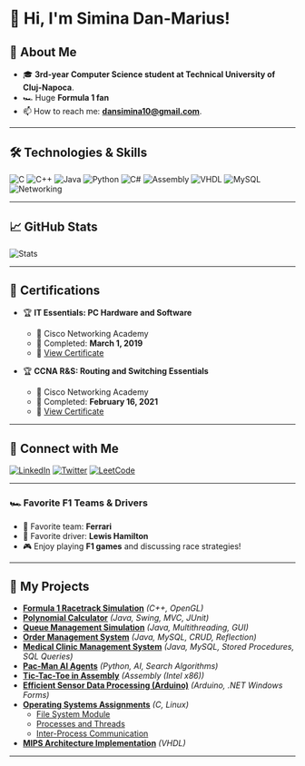 # 👋 Hi, I'm Simina Dan-Marius!

## 🚀 About Me
- 🎓 **3rd-year Computer Science student at Technical University of Cluj-Napoca**.
- 🏎️ Huge **Formula 1 fan**
- 📫 How to reach me: **dansimina10@gmail.com**.

---

## 🛠️ Technologies & Skills
![C](https://img.shields.io/badge/C-A8B9CC?style=for-the-badge&logo=c&logoColor=white)
![C++](https://img.shields.io/badge/C++-00599C?style=for-the-badge&logo=cplusplus&logoColor=white)
![Java](https://img.shields.io/badge/Java-007396?style=for-the-badge&logo=openjdk&logoColor=white)
![Python](https://img.shields.io/badge/Python-3776AB?style=for-the-badge&logo=python&logoColor=white)
![C#](https://img.shields.io/badge/C%23-239120?style=for-the-badge&logo=csharp&logoColor=white)
![Assembly](https://img.shields.io/badge/Assembly-525252?style=for-the-badge&logo=assemblyscript&logoColor=white)
![VHDL](https://img.shields.io/badge/VHDL-FFA500?style=for-the-badge&logoColor=white)
![MySQL](https://img.shields.io/badge/MySQL-4479A1?style=for-the-badge&logo=mysql&logoColor=white)
![Networking](https://img.shields.io/badge/Networking-FF6F00?style=for-the-badge&logo=cisco&logoColor=white)

---

## 📈 GitHub Stats
![Stats](https://github-readme-stats.vercel.app/api?username=dansimina&show_icons=true&theme=radical)

---

## 📜 Certifications

- 🏆 **IT Essentials: PC Hardware and Software**  
  - 🏫 Cisco Networking Academy  
  - 📅 Completed: **March 1, 2019**  
  - 🔗 [View Certificate](https://www.netacad.com/certificates?issuanceId=fd096404-eb60-4602-b378-7b520f5e305b)

- 🏆 **CCNA R&S: Routing and Switching Essentials**  
  - 🏫 Cisco Networking Academy  
  - 📅 Completed: **February 16, 2021**  
  - 🔗 [View Certificate](https://www.netacad.com/certificates?issuanceId=fd972dc2-37bc-4b45-8ca4-7cf77e5e8c99)


---

## 🔗 Connect with Me
[![LinkedIn](https://img.shields.io/badge/LinkedIn-0A66C2?style=for-the-badge&logo=linkedin&logoColor=white)](www.linkedin.com/in/dan-marius-simina-3b97242a3)
[![Twitter](https://img.shields.io/badge/Twitter-1DA1F2?style=for-the-badge&logo=twitter&logoColor=white)](https://x.com/SiminaDanMariu1)
[![LeetCode](https://img.shields.io/badge/LeetCode-FFA116?style=for-the-badge&logo=leetcode&logoColor=black)](https://leetcode.com/u/dansimina10/)

---

### 🏎️ Favorite F1 Teams & Drivers
- 🏁 Favorite team: **Ferrari**
- 🚀 Favorite driver: **Lewis Hamilton**
- 🎮 Enjoy playing **F1 games** and discussing race strategies!

---

## 📂 My Projects

- [**Formula 1 Racetrack Simulation**](https://github.com/dansimina/OpenGL-project) *(C++, OpenGL)*
- [**Polynomial Calculator**](https://github.com/dansimina/Fundamental-Programming-Techniques/tree/main/pt2024_30222_simina_dan-marius_assignment_1) *(Java, Swing, MVC, JUnit)*
- [**Queue Management Simulation**](https://github.com/dansimina/Fundamental-Programming-Techniques/tree/main/pt2024_30222_simina_dan-marius_assignment_2) *(Java, Multithreading, GUI)*
- [**Order Management System**](https://github.com/dansimina/Proiect_Baze_de_Date.git) *(Java, MySQL, CRUD, Reflection)*
- [**Medical Clinic Management System**](https://github.com/dansimina/Proiect_Baze_de_Date.git) *(Java, MySQL, Stored Procedures, SQL Queries)*
- [**Pac-Man AI Agents**](https://github.com/dansimina/Project_PacMan_AI/tree/main) *(Python, AI, Search Algorithms)*
- [**Tic-Tac-Toe in Assembly**](https://github.com/dansimina/Tic-Tac-Toe-Assembly.git) *(Assembly (Intel x86))*
- [**Efficient Sensor Data Processing (Arduino)**](https://github.com/dansimina/Efficient-sensor-data-processing-implementations-on-microcontrollers/tree/main) *(Arduino, .NET Windows Forms)*
- [**Operating Systems Assignments**](https://github.com/dansimina/Operating-Systems-Assignments) *(C, Linux)*
  - [File System Module](https://github.com/dansimina/Operating-Systems-Assignments/tree/main/a1)
  - [Processes and Threads](https://github.com/dansimina/Operating-Systems-Assignments/tree/main/a2)
  - [Inter-Process Communication](https://github.com/dansimina/Operating-Systems-Assignments/tree/main/a3)
- [**MIPS Architecture Implementation**](https://github.com/dansimina/MIPS-architecture) *(VHDL)*

---
